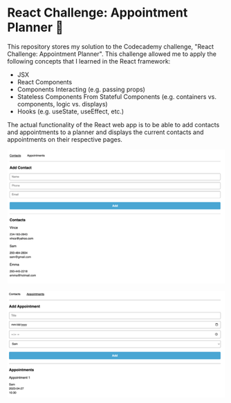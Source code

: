 # React Challenge: Appointment Planner :rocket:

This repository stores my solution to the Codecademy challenge, "React Challenge: Appointment Planner". This challenge allowed me to apply the following concepts that I learned in the React framework:


* JSX
* React Components
* Components Interacting (e.g. passing props)
* Stateless Components From Stateful Components (e.g. containers vs. components, logic vs. displays)
* Hooks (e.g. useState, useEffect, etc.)

The actual functionality of the React web app is to be able to add contacts and appointments to a planner and displays the current contacts and appointments on their respective pages.

![Contacts Page](./images/contactspage.png)

![Appointments Page](./images/appointmentspage.png)